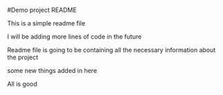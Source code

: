 #Demo project README

This is a simple readme file 

I will be adding more lines of code in the future

Readme file is going to be containing all the necessary information about the project

some new things added in here 

All is good 
